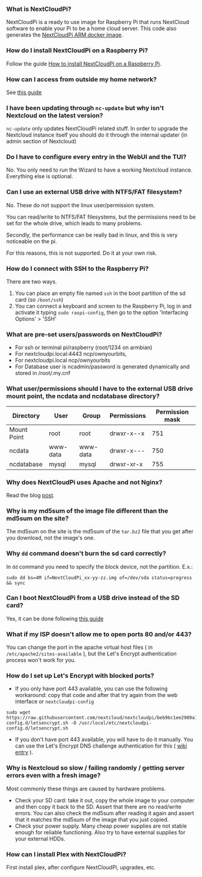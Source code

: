 ### What is NextCloudPi?

NextCloudPi is a ready to use image for Raspberry Pi that runs NextCloud software to enable your Pi to be a home cloud server.
This code also generates the [NextCloudPi ARM docker image](https://hub.docker.com/r/ownyourbits/nextcloudpi/).

### How do I install NextCloudPi on a Raspberry Pi?

Follow the guide [How to install NextCloudPi on a Raspberry Pi](https://github.com/nextcloud/nextcloudpi/wiki/How-to-install-NextCloudPi-on-a-Raspberry-Pi).

### How can I access from outside my home network?

See [this guide](https://github.com/nextcloud/nextcloudpi/wiki/How-to-access-from-outside)

### I have been updating through `nc-update` but why isn't Nextcloud on the latest version?

`nc-update` only updates NextCloudPi related stuff. In order to upgrade the Nextcloud instance itself you should do it through the internal updater (in admin section of Nextcloud)

### Do I have to configure every entry in the WebUI and the TUI?

No. You only need to run the Wizard to have a working Nextcloud instance. Everything else is optional.

### Can I use an external USB drive with NTFS/FAT filesystem?

No. These do not support the linux user/permission system.

You can read/write to NTFS/FAT filesystems, but the permissions need to be set for the whole drive, which leads to many problems.

Secondly, the performance can be really bad in linux, and this is very noticeable on the pi.

For this reasons, this is not supported. Do it at your own risk.

### How do I connect with SSH to the Raspberry Pi?

There are two ways.

1. You can place an empty file named `ssh` in the boot partition of the sd card (so `/boot/ssh`)
2. You can connect a keyboard and screen to the Raspberry Pi, log in and activate it typing `sudo raspi-config`, then go to the option 'Interfacing Options' > 'SSH'

### What are pre-set users/passwords on NextCloudPi?

* For ssh or terminal pi/raspberry (root/1234 on armbian)
* For nextcloudpi.local:4443 ncp/ownyourbits,  
* For nextcloudpi.local ncp/ownyourbits
* For Database user is ncadmin/password is generated dynamically and stored in /root/.my.cnf

### What user/permissions should I have to the external USB drive mount point, the ncdata and ncdatabase directory?

| Directory | User | Group | Permissions | Permission mask |
|---|---|---|---|---|
| Mount Point | root | root | drwxr-x--x | 751 |
| ncdata | www-data | www-data | drwxr-x--- | 750 |
| ncdatabase | mysql | mysql | drwxr-xr-x | 755 |

### Why does NextCloudPi uses Apache and not Nginx?

Read the blog [post](https://ownyourbits.com/2017/06/12/why-nextcloudpi-uses-apache-and-not-nginx/).

### Why is my md5sum of the image file different than the md5sum on the site?

The md5sum on the site is the md5sum of the `tar.bz2` file that you get after you download, not the image's one.

### Why `dd` command doesn't burn the sd card correctly?

In `dd` command you need to specify the block device, not the partition. E.x.:

```
sudo dd bs=4M if=NextCloudPi_xx-yy-zz.img of=/dev/sda status=progress && sync
```
### Can I boot NextCloudPi from a USB drive instead of the SD card?

Yes, it can be done following [this guide](https://www.raspberrypi.org/documentation/hardware/raspberrypi/bootmodes/msd.md)

### What if my ISP doesn't allow me to open ports 80 and/or 443?

You can change the port in the apache virtual host files ( in `/etc/apache2/sites-available` ), but the Let's Encrypt authentication process won't work for you.

### How do I set up Let's Encrypt with blocked ports?

 - If you only have port 443 available, you can use the following workaround: copy that code and after that try again from the web interface or `nextcloudpi-config`

```
sudo wget https://raw.githubusercontent.com/nextcloud/nextcloudpi/beb9bc1ee2909a1ab6bfde7398ddf19a50d02478/etc/nextcloudpi-config.d/letsencrypt.sh -O /usr/local/etc/nextcloudpi-config.d/letsencrypt.sh
```

- If you don't have port 443 available, you will have to do it manually. You can use the Let's Encrypt DNS challenge authentication for this ( [wiki entry](https://github.com/nextcloud/nextcloudpi/wiki/How-to-configure-Let's-Encrypt-with-closed-ports-80-and-443) ).

### Why is Nextcloud so slow / failing randomly / getting server errors even with a fresh image?

Most commonly these things are caused by hardware problems.

 - Check your SD card: take it out, copy the whole image to your computer and then copy it back to the SD. Assert that there are no read/write errors. You can also check the md5sum after reading it again and assert that it matches the md5sum of the image that you just copied.
 - Check your power supply. Many cheap power supplies are not stable enough for reliable functioning. Also try to have external supplies for your external HDDs.

### How can I install Plex with NextCloudPi?

First install plex, after configure NextCloudPi, upgrades, etc.

